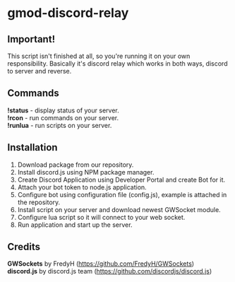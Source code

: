 # gmod-discord-relay

## Important!
This script isn't finished at all, so you're running it on your own responsibility.
Basically it's discord relay which works in both ways, discord to server and reverse.  

## Commands
**!status** - display status of your server.  
**!rcon** - run commands on your server.  
**!runlua** - run scripts on your server.  

## Installation

 1. Download package from our repository.
 2. Install discord.js using NPM package manager.
 3. Create Discord Application using Developer Portal and create Bot for it.
 4. Attach your bot token to node.js application.
 5. Configure bot using configuration file (config.js), example is attached in the repository.
 6. Install script on your server and download newest GWSocket module.
 7. Configure lua script so it will connect to your web socket.
 8. Run application and start up the server.

## Credits

**GWSockets** by FredyH (https://github.com/FredyH/GWSockets)  
**discord.js** by discord.js team (https://github.com/discordjs/discord.js)  


